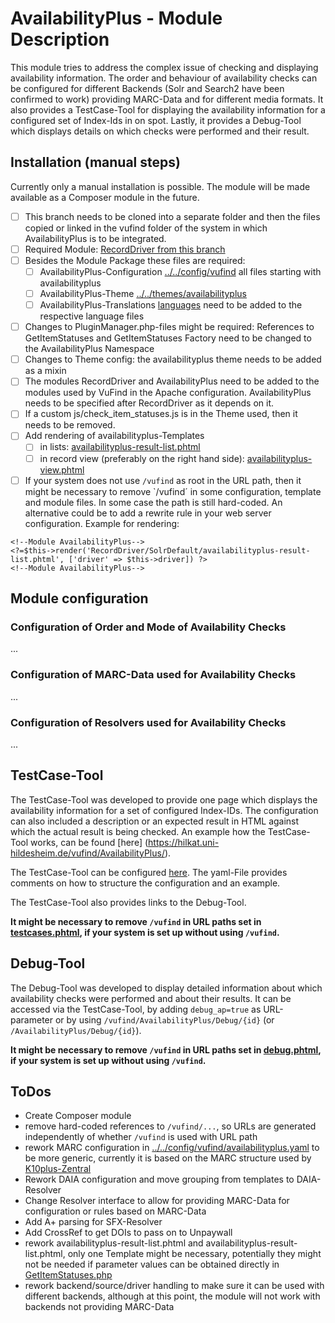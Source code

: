 # AvailabilityPlus - Module Description

This module tries to address the complex issue of checking and displaying availability information. The order and behaviour of availability checks can be configured for different Backends (Solr and Search2 have been confirmed to work) providing MARC-Data and for different media formats. It also provides a TestCase-Tool for displaying the availability information for a configured set of Index-Ids in on spot. Lastly, it provides a Debug-Tool which displays details on which checks were performed and their result. 

## Installation (manual steps)

Currently only a manual installation is possible. The module will be made available as a Composer module in the future. 

- [ ] This branch needs to be cloned into a separate folder and then the files copied or linked in the vufind folder of the system in which AvailabilityPlus is to be integrated. 
- [ ] Required Module: [RecordDriver from this branch](../RecordDriver)
- [ ] Besides the Module Package these files are required:
  - [ ] AvailabilityPlus-Configuration [../../config/vufind](../../config/vufind) all files starting with availabilityplus
  - [ ] AvailabilityPlus-Theme [../../themes/availabilityplus](../../themes/availabilityplus)
  - [ ] AvailabilityPlus-Translations [languages](languages/) need to be added to the respective language files
- [ ] Changes to PluginManager.php-files might be required: References to GetItemStatuses and GetItemStatuses Factory need to be changed to the AvailabilityPlus Namespace
- [ ] Changes to Theme config: the availabilityplus theme needs to be added as a mixin
- [ ] The modules RecordDriver and AvailabilityPlus need to be added to the modules used by VuFind in the Apache configuration. AvailabilityPlus needs to be specified after RecordDriver as it depends on it. 
- [ ] If a custom js/check_item_statuses.js is in the Theme used, then it needs to be removed.
- [ ] Add rendering of availabilityplus-Templates
  - [ ] in lists: [availabilityplus-result-list.phtml](../../themes/availabilityplus/templates/RecordDriver/SolrDefault/availabilityplus-result-list.phtml)
  - [ ] in record view (preferably on the right hand side): [availabilityplus-view.phtml](../themes/availabilityplus/templates/record/availabilityplus-view.phtml)
- [ ] If your system does not use `/vufind` as root in the URL path, then it might be necessary to remove `/vufind´ in some configuration, template and module files. In some case the path is still hard-coded. An alternative could be to add a rewrite rule in your web server configuration.
Example for rendering:
```
<!--Module AvailabilityPlus-->
<?=$this->render('RecordDriver/SolrDefault/availabilityplus-result-list.phtml', ['driver' => $this->driver]) ?>
<!--Module AvailabilityPlus-->
```

## Module configuration

### Configuration of Order and Mode of Availability Checks

...

### Configuration of MARC-Data used for Availability Checks

...

### Configuration of Resolvers used for Availability Checks

...


## TestCase-Tool

The TestCase-Tool was developed to provide one page which displays the availability information for a set of configured Index-IDs. The configuration can also included a description or an expected result in HTML against which the actual result is being checked. An example how the TestCase-Tool works, can be found [here] (https://hilkat.uni-hildesheim.de/vufind/AvailabilityPlus/).

The TestCase-Tool can be configured [here](../../config/vufind/availabilityplus-testcases.yaml). The yaml-File provides comments on how to structure the configuration and an example.

The TestCase-Tool also provides links to the Debug-Tool. 

**It might be necessary to remove `/vufind` in URL paths set in [testcases.phtml](../../themes/availabilityplus/templates/availabilityplus/testcases.phtml), if your system is set up without using `/vufind`.**

## Debug-Tool

The Debug-Tool was developed to display detailed information about which availability checks were performed and about their results. It can be accessed via the TestCase-Tool, by adding `debug_ap=true` as URL-parameter or by using `/vufind/AvailabilityPlus/Debug/{id}` (or `/AvailabilityPlus/Debug/{id}`).

**It might be necessary to remove `/vufind` in URL paths set in [debug.phtml](../../themes/availabilityplus/templates/availabilityplus/debug.phtml), if your system is set up without using `/vufind`.**

## ToDos
- Create Composer module
- remove hard-coded references to `/vufind/...`, so URLs are generated independently of whether `/vufind` is used with URL path
- rework MARC configuration in [../../config/vufind/availabilityplus.yaml](../../config/vufind/availabilityplus.yaml) to be more generic, currently it is based on the MARC structure used by [K10plus-Zentral](https://github.com/gbv/findex-config/tree/master/SolrCloud)
- Rework DAIA configuration and move grouping from templates to DAIA-Resolver
- Change Resolver interface to allow for providing MARC-Data for configuration or rules based on MARC-Data
- Add A+ parsing for SFX-Resolver
- Add CrossRef to get DOIs to pass on to Unpaywall
- rework availabilityplus-result-list.phtml and availabilityplus-result-list.phtml, only one Template might be necessary, potentially they might not be needed if parameter values can be obtained directly in [GetItemStatuses.php](src/AvailabilityPlus/AjaxHandler/GetItemStatuses.php#L94)
- rework backend/source/driver handling to make sure it can be used with different backends, although at this point, the module will not work with backends not providing MARC-Data
